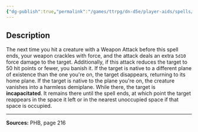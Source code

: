 ```yaml
---
{"dg-publish":true,"permalink":"/games/ttrpg/dn-d5e/player-aids/spells/level-5/banishing-smite/","tags":["TTRPG/DND/5e","verbal","concentration","Spell"],"noteIcon":""}
---
```



## Description
The next time you hit a creature with a Weapon Attack before this spell ends, your weapon crackles with force, and the attack deals an extra `5d10` force damage to the target.
Additionally, if this attack reduces the target to 50 hit points or fewer, you banish it.
If the target is native to a different plane of existence than the one you're on, the target disappears, returning to its home plane.
If the target is native to the plane you're on, the creature vanishes into a harmless demiplane.
While there, the target is **incapacitated**.
It remains there until the spell ends, at which point the target reappears in the space it left or in the nearest unoccupied space if that space is occupied.

---

**Sources:** PHB, page 216
